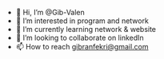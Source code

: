- 👋 Hi, I’m @Gib-Valen
- 👀 I’m interested in program and network
- 🌱 I’m currently learning network & website
- 💞️ I’m looking to collaborate on linkedIn
- 📫 How to reach gibranfekri@gmail.com

<!---
Gib-Valen/Gib-Valen is a ✨ special ✨ repository because its `README.md` (this file) appears on your GitHub profile.
You can click the Preview link to take a look at your changes.
--->
